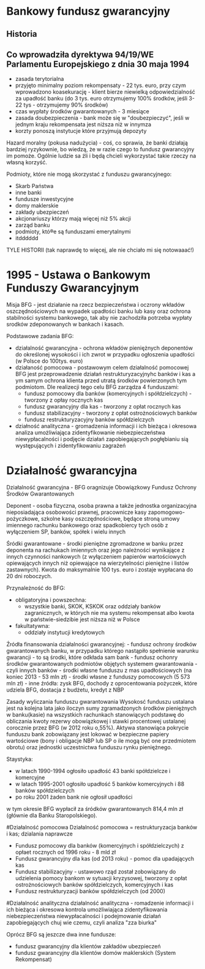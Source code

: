 # Bankowy fundusz gwarancyjny

## Historia

Co wprowadziła dyrektywa 94/19/WE Parlamentu Europejskiego z dnia 30 maja 1994
- 
- zasada terytorialna 
- przyjęto minimalny poziom rekompensaty - 22 tys. euro, przy czym wprowadzono koasekurację - klient bierze niewielką odpowiedzialność za upadłość banku (do 3 tys. euro otrzymujemy 100% środków, jeśli 3-22 tys - otrzymujemy 90% środków)
- czas wypłaty środków gwarantowanych - 3 miesiące
- zasada doubezpieczenia - bank może się w "doubezpieczyć", jeśli w jednym kraju rekompensata jest niższa niż w innymza
- korzty ponoszą instytucje które przyjmują depozyty

Hazard moralny (pokusa nadużycia) - coś, co sprawia, że banki działają bardziej ryzykownie, bo wiedzą, że w razie czego to fundusz gwarancyjny im pomoże. Ogólnie ludzie sa źli i będą chcieli wykorzystać takie rzeczy na własną korzyść.

Podmioty, które nie mogą skorzystać z funduszu gwarancyjnego:
- Skarb Państwa
- inne banki
- fundusze inwestycyjne
- domy maklerskie
- zakłady ubezpieczeń
- akcjonariuszy którzy mają więcej niż 5% akcji
- zarząd banku
- podmioty, któ®e są funduszami emerytalnymi
- itdddddd

TYLE HISTORII (tak naprawdę to więcej, ale nie chciało mi się notowaaać!)

 # 1995 - Ustawa o Bankowym Funduszy Gwarancyjnym
 Misja BFG - jest działanie na rzecz bezpieczeństwa i oczrony wkładów oszczędnościowych na wypadek upadłości banku lub kasy oraz ochrona stabilności systemu bankowego, tak aby nie zachodziła potrzeba wypłaty srodków zdeponowanych w bankach i kasach.

 Podstawowe zadania BFG:
 - działalność gwarancyjna - ochrona wkładów pieniężnych deponentów do określonej wysokości i ich zwrot w przypadku ogłoszenia upadłości (w Polsce do 100tys. euro)
 - działaność pomocowa - postawowym celem działalność pomocowej BFG  jest przeprowadzenie działań restrukturyzacyjnyhc banków i kas a ym samym ochrona klienta przed utratą środków powierzonych tym podmiotom. Dle realizecji tego celu BFG zarządza 4 funduszami:
    + fundusz pomocowy dla banków (komercyjnych i spółdzielczych) - tworzony z opłay rocznych kas
    + fundusz gwarancyjny dla kas - tworzony z opłat rocznych kas
    + fundusz stabilizacyjny - tworzony z opłat ostrożnościowych banków
    + fundusz restrukturyzacyjny banków spółdzielczych
- działność analityczna - gromadzenia informacji i ich bieżąca i okresowa analiza umożliwiająca zidentyfikowanie niebezpieczeństwa niewypłacalności i podjęcie działań zapobiegających pogłębianiu sią występujących i zidentyfikowaniu zagrażeń

# Działalność gwarancyjna
Działalność gwarancyjna - BFG oragnizuje Obowiązkowy Fundusz Ochrony Środków Gwarantowanych

Deponent - osoba fizyczna, osoba prawna a także jednostka organizacyjna nieposiadająca osobowości prawnej, pracownicze kasy zapomogowo-pożyczkowe, szkolne kasy oszczędnościowe, będące stroną umowy imiennego rachunku bankowego oraz spadkobiercy tych osób z wyłączeniem SP, banków, spółek i wielu innych

Śródki gwarantowane - środki pieniężne zgromadzone w banku przez deponenta na rachukach imiennych oraz jego należności wynikające z innych czynności nankowych (z wyłączeniem papierów wartościowych opiewających innych niż opiewające na wierzytelności pieniężne i listów zastawnych). Kwota do maksymalnie 100 tys. euro i zostaje wypłacana do 20 dni roboczych.

Przynależność do BFG:
- obligatoryjna i powszechna:
    + wszystkie banki, SKOK, KSKOK oraz oddziały banków zagranicznych, w których nie ma systemu rekompensat albo kwota w państwie-siedzibie jest niższa niż w Polsce
- fakultatywna:
    + oddziały instytucji kredytowych

Źródła finansowania działalności gwarancyjnej:
    - fundusz ochrony środków gwarantowanych banku, w przypadku którego nastąpiło spełnienie warunku gwarancji - to są środki, które odkłada sam bank
    - fundusz ochonry środków gwarantowanych podmiotów objętych systemem gwarantowania - czyli innych banków
    - środki własne funduszu z mas upadłościowych (na koniec 2013 - 53 mln zł)
    - środki własne z funduszy pomocowych (5 573 mln zł)
    - inne źródła: zysk BFG, dochody z oprocentowania pożyczek, które udziela BFG, dostacja z budżetu, kredyt z NBP

Zasady wyliczania funduszu gwarantowania
Wysokosć funduszu ustalana jest na kolejna lata jako iloczyn sumy zgramadzonych środków pieniężnych w banku(kasie) na wszystkich rachunkach stanowiących podstawę do obliczania kwoty rezerwy obowiązkowej i stawki procentowej ustalanej corocznie przez BFG (w 2012 roku o,55%). Aktywa stanowiąca pokrycie funduszu bank zobowiązany jest lokować w bezpieczne papiery wartościowe (bony i obligacje NBP lub SP o ile mogą być one przedmiotem obrotu) oraz jednostki uczestnictwa funduszu rynku pieniężnego.

Staystyka:
- w latach 1990-1994 ogłosiło upadłość 43 banki spółdzielcze i komercyjne
- w latach 1995-2001 ogłosiło upadłość 5 banków komercyjnych i 88 banków spółdzielczych
- po roku 2001 żaden bank nie ogłosił upadłości

w tym okresie BFG wypłacił za śródków gwarantowanych 814,4 mln zł (głównie dla Banku Staropolskiego).

#Działalność pomocowa
Działalność pomocowa = restrukturyzacja banków i kas; dzialania naprawcze
- Fundusz pomocowy dla banków (komercyjnych i spółdzielczych) z opłaet rocznych od 1996 roku - 8 mld zł
- Fundusz gwarancyjny dla kas (od 2013 roku) - pomoc dla upadających kas
- Fundusz stabilizacyjny - ustawowo rząd został zobowiązany do udzielenia pomocy bankom w sytuacji kryzysowej, tworzony z opłat ostrożnościowych banków spółdzielczych, komercyjnych i kas
- Fundusz restrukturyzacji banków spółdzielczych (od 2000)

#Działalność analityczna
działalność analityczna - romadzenie informacji i ich bieżąca i okresowa kontrola umożliwiająca zidentyfikowania niebezpieczeństwa niewypłacalności i podejmowanie działań zapobiegających chuj wie czemu, czyli analiza "zza biurka"

Oprócz BFG są jeszcze dwa inne fundusze: 
- fundusz gwarancyjny dla klientów zakładów ubezpieczeń
- fundusz gwarancyjny dla klientów domów maklerskich (System Rekompensat)